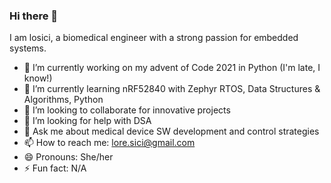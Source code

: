 ### Hi there 👋

I am losici, a biomedical engineer with a strong passion for embedded systems.

- 🔭 I’m currently working on my advent of Code 2021 in Python (I'm late, I know!)
- 🌱 I’m currently learning nRF52840 with Zephyr RTOS, Data Structures & Algorithms, Python
- 👯 I’m looking to collaborate for innovative projects
- 🤔 I’m looking for help with DSA
- 💬 Ask me about medical device SW development and control strategies
- 📫 How to reach me: lore.sici@gmail.com
- 😄 Pronouns: She/her
- ⚡ Fun fact: N/A


